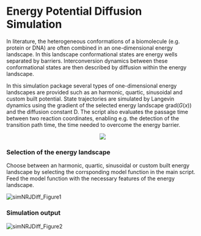 # Energy Potential Diffusion Simulation

In literature, the heterogeneous conformations of a biomolecule (e.g. protein or DNA) are often combined in an one-dimensional energy landscape. In this landscape conformational states are energy wells separated by barriers. Interconversion dynamics between these conformational states are then described by diffusion within the energy landscape. 

In this simulation package several types of one-dimensional energy landscapes are provided such as an harmonic, quartic, sinusoidal and custom built potential. State trajectories are simulated by Langevin dynamics using the gradient of the selected energy landscape grad(*G*(*x*)) and the diffusion constant D. The script also evaluates the passage time between two reaction coordinates, enabling e.g. the detection of the transition path time, the time needed to overcome the energy barrier.

<p align="center">
  <img src="https://user-images.githubusercontent.com/58071484/137738308-d6881a79-d1a1-4096-99b3-b96e57e12e9e.JPG">
</p>

### Selection of the energy landscape

Choose between an harmonic, quartic, sinusoidal or custom built energy landscape by selecting the corrsponding model function in the main script. Feed the model function with the necessary features of the energy landscape.

![simNRJDiff_Figure1](https://user-images.githubusercontent.com/58071484/137720336-c499caca-533c-4e00-8c06-2379855c89da.png)

### Simulation output

![simNRJDiff_Figure2](https://user-images.githubusercontent.com/58071484/137707404-58e4e83a-afaf-4015-bbdd-ccb9bb040450.png)
